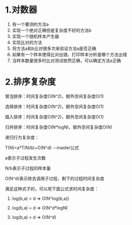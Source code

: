 # 1.对数器

1. 有一个要测的方法a
2. 实现一个绝对正确但是复杂度不好的方法b
3. 实现一个随机样本产生器
4. 实现比对的方法
5. 将方法a和b比对很多次来验证方法a是否正确
6. 如果有一个样本使得比对出错，打印样本分析是哪个方法出错
7. 当样本数量很多时比对测试依然正确，可以确定方法a正确

# 2.排序复杂度

冒泡排序：时间复杂度O(N^2)，额外空间复杂度O(1)

选择排序：时间复杂度O(N^2)，额外空间复杂度O(1)

插入排序：时间复杂度O(N^2)，额外空间复杂度O(1)

归并排序：时间复杂度O(N*logN)，额外空间复杂度O(N)

递归行为复杂度：

T(N)=a*T(N/b)+O(N^d)  --master公式

a表示子过程发生次数

N/b表示子过程的样本量

O(N^d)表示除去调用子过程，剩下的过程时间复杂度

满足这种式子的，可以用下面公式求时间复杂度：

1) log(b,a) > d => O(N^log(b,a))

2) log(b,a) = d => O(N^d*logN)

1) log(b,a) < d => O(N^d)

















